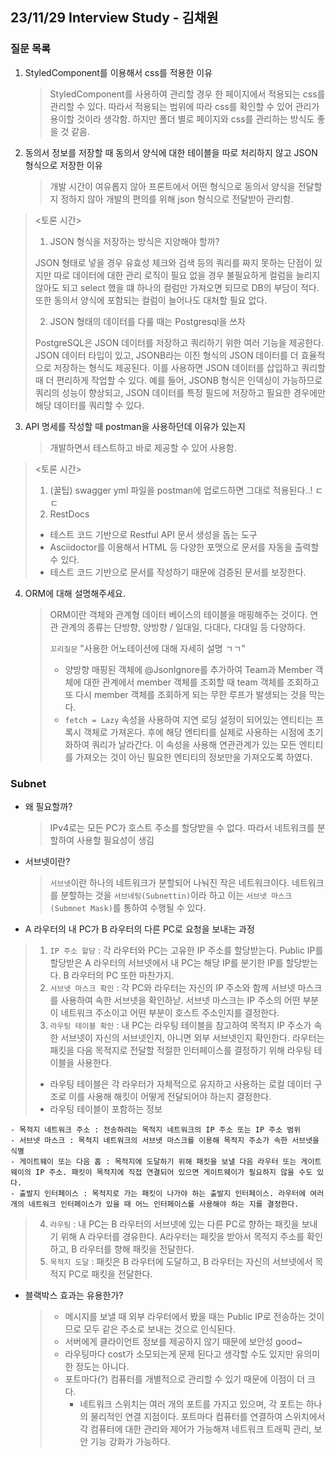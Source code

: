 ## 23/11/29 Interview Study - 김채원

### 질문 목록

1. StyledComponent를 이용해서 css를 적용한 이유

   > StyledComponent를 사용하여 관리할 경우 한 페이지에서 적용되는 css를 관리할 수 있다. 따라서 적용되는 범위에 따라 css를 확인할 수 있어 관리가 용이할 것이라 생각함. 하지만 폴더 별로 페이지와 css를 관리하는 방식도 좋을 것 같음.

2. 동의서 정보를 저장할 때 동의서 양식에 대한 테이블을 따로 처리하지 않고 JSON 형식으로 저장한 이유
   > 개발 시간이 여유롭지 않아 프론트에서 어떤 형식으로 동의서 양식을 전달할 지 정하지 않아 개발의 편의를 위해 json 형식으로 전달받아 관리함.

> <토론 시간>
>
> 1. JSON 형식을 저장하는 방식은 지양해야 할까?
>
> JSON 형태로 넣을 경우 유효성 체크와 검색 등의 쿼리를 짜지 못하는 단점이 있지만 따로 데이터에 대한 관리 로직이 필요 없을 경우 불필요하게 컬럼을 늘리지 않아도 되고 select 했을 떄 하나의 컬럼만 가져오면 되므로 DB의 부담이 적다. 또한 동의서 양식에 포함되는 컬럼이 늘어나도 대처할 필요 없다.
>
> 2. JSON 형태의 데이터를 다룰 때는 Postgresql을 쓰자
>
> PostgreSQL은 JSON 데이터를 저장하고 쿼리하기 위한 여러 기능을 제공한다. JSON 데이터 타입이 있고, JSONB라는 이진 형식의 JSON 데이터를 더 효율적으로 저장하는 형식도 제공된다. 이를 사용하면 JSON 데이터를 삽입하고 쿼리할 때 더 편리하게 작업할 수 있다. 예를 들어, JSONB 형식은 인덱싱이 가능하므로 쿼리의 성능이 향상되고, JSON 데이터를 특정 필드에 저장하고 필요한 경우에만 해당 데이터를 쿼리할 수 있다.

3. API 명세를 작성할 때 postman을 사용하던데 이유가 있는지
   > 개발하면서 테스트하고 바로 제공할 수 있어 사용함.

> <토론 시간>
>
> 1. (꿀팁) swagger yml 파일을 postman에 업로드하면 그대로 적용된다..! ㄷㄷ
> 2. RestDocs
>
> - 테스트 코드 기반으로 Restful API 문서 생성을 돕는 도구
> - Asciidoctor를 이용해서 HTML 등 다양한 포맷으로 문서를 자동을 출력할 수 있다.
> - 테스트 코드 기반으로 문서를 작성하기 때문에 검증된 문서를 보장한다.

4. ORM에 대해 설명해주세요.
   > ORM이란 객체와 관계형 데이터 베이스의 테이블을 매핑해주는 것이다. 연관 관계의 종류는 단방향, 양방향 / 일대일, 다대다, 다대일 등 다양하다.
   >
   > `꼬리질문` "사용한 어노테이션에 대해 자세히 설명 ㄱㄱ"
   >
   > - 양방향 매핑된 객체에 @JsonIgnore를 추가하여 Team과 Member 객체에 대한 관계에서 member 객체를 조회할 때 team 객체를 조회하고 또 다시 member 객체를 조회하게 되는 무한 루프가 발생되는 것을 막는다.
   > - `fetch = Lazy` 속성을 사용하여 지연 로딩 설정이 되어있는 엔티티는 프록시 객체로 가져온다. 후에 해당 엔티티를 실제로 사용하는 시점에 초기화하여 쿼리가 날라간다. 이 속성을 사용해 연관관계가 있는 모든 엔티티를 가져오는 것이 아닌 필요한 엔티티의 정보만을 가져오도록 하였다.

### Subnet

- 왜 필요할까?

  > IPv4로는 모든 PC가 호스트 주소를 할당받을 수 없다. 따라서 네트워크를 분할하여 사용할 필요성이 생김

- 서브넷이란?

  > `서브넷`이란 하나의 네트워크가 분할되어 나눠진 작은 네트워크이다. 네트워크를 분할하는 것을 `서브네팅(Subnettin)`이라 하고 이는 `서브넷 마스크(Submnet Mask)`를 통하여 수행될 수 있다.

- A 라우터의 내 PC가 B 라우터의 다른 PC로 요청을 보내는 과정

> 1. `IP 주소 할당` : 각 라우터와 PC는 고유한 IP 주소를 할당받는다. Public IP를 할당받은 A 라우터의 서브넷에서 내 PC는 해당 IP를 분기한 IP를 할당받는다. B 라우터의 PC 또한 마찬가지.
> 2. `서브넷 마스크 확인` : 각 PC와 라우터는 자신의 IP 주소와 함께 서브넷 마스크를 사용하여 속한 서브넷을 확인하낟. 서브넷 마스크는 IP 주소의 어떤 부분이 네트워크 주소이고 어떤 부분이 호스트 주소인지를 결정한다.
> 3. `라우팅 테이블 확인` : 내 PC는 라우팅 테이블을 참고하여 목적지 IP 주소가 속한 서브넷이 자신의 서브넷인지, 아니면 외부 서브넷인지 확인한다. 라우터는 패킷을 다음 목적지로 전달할 적절한 인터페이스를 결정하기 위해 라우팅 테이블을 사용한다.
>
> - 라우팅 테이블은 각 라우터가 자체적으로 유지하고 사용하는 로컬 데이터 구조로 이를 사용해 해킷이 어떻게 전달되어야 하는지 결정한다.
> - 라우팅 테이블이 포함하는 정보

    - 목적지 네트워크 주소 : 전송하려는 목적지 네트워크의 IP 주소 또는 IP 주소 범위
    - 서브넷 마스크 : 목적지 네트워크의 서브넷 마스크를 이용해 목적지 주소가 속한 서브넷을 식별
    - 게이트웨이 또는 다음 홉 : 목적지에 도달하기 위해 패킷을 보낼 다음 라우터 또는 게이트웨이의 IP 주소. 패킷이 목적지에 직접 연결되어 있으면 게이트웨이가 필요하지 않을 수도 있다.
    - 출발지 인터페이스 : 목적지로 가는 패킷이 나가야 하는 출발지 인터페이스. 라우터에 여러개의 네트워크 인터페이스가 있을 때 어느 인터페이스를 사용해야 하는 지를 결정한다.

> 4. `라우팅` : 내 PC는 B 라우터의 서브넷에 있는 다른 PC로 향하는 패킷을 보내기 위해 A 라우터를 경유한다. A라우터는 패킷을 받아서 목적지 주소를 확인하고, B 라우터를 향해 패킷을 전달한다.
> 5. `목적지 도달` : 패킷은 B 라우터에 도달하고, B 라우터는 자신의 서브넷에서 목적지 PC로 패킷을 전달한다.

- 블랙박스 효과는 유용한가?
  > - 메시지를 보낼 때 외부 라우터에서 봤을 때는 Public IP로 전송하는 것이므로 모두 같은 주소로 보내는 것으로 인식된다.
  > - 서버에게 클라이언트 정보를 제공하지 않기 때문에 보안성 good~
  > - 라우팅마다 cost가 소모되는게 문제 된다고 생각할 수도 있지만 유의미한 정도는 아니다.
  > - 포트마다(?) 컴퓨터를 개별적으로 관리할 수 있기 때문에 이점이 더 크다.
  >   - 네트워크 스위치는 여러 개의 포트를 가지고 있으며, 각 포트는 하나의 물리적인 연결 지점이다. 포트마다 컴퓨터를 연결하여 스위치에서 각 컴퓨터에 대한 관리와 제어가 가능해져 네트워크 트래픽 관리, 보안 기능 강화가 가능하다.
